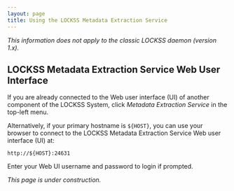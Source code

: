 ```yaml
---
layout: page
title: Using the LOCKSS Metadata Extraction Service
---
```


*This information does not apply to the classic LOCKSS daemon (version 1.x).*

## LOCKSS Metadata Extraction Service Web User Interface

If you are already connected to the Web user interface (UI) of another component of the LOCKSS System, click *Metadata Extraction Service* in the top-left menu.

Alternatively, if your primary hostname is `${HOST}`, you can use your browser to connect to the LOCKSS Metadata Extraction Service Web user interface (UI) at:

    http://${HOST}:24631

Enter your Web UI username and password to login if prompted.

*This page is under construction.*
